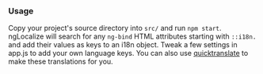 ### Usage

Copy your project's source directory into `src/` and run `npm start`. ngLocalize will search for any `ng-bind` HTML attributes starting with `::i18n.` and add their values as keys to an i18n object. Tweak a few settings in app.js to add your own language keys. You can also use [quicktranslate](https://github.com/sparkpunk/quicktranslate) to make these translations for you.